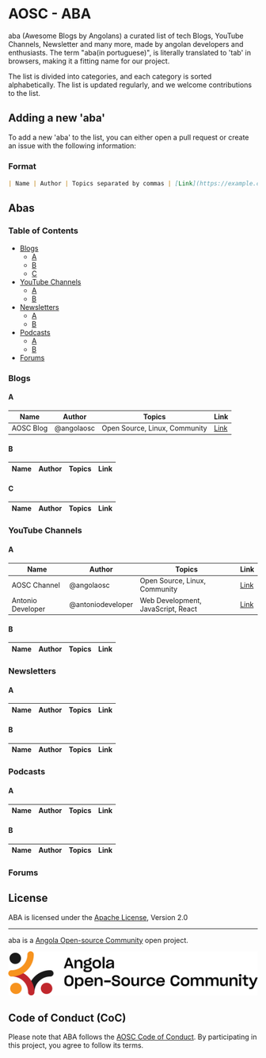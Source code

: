 # AOSC - ABA

aba (Awesome Blogs by Angolans) a curated list of tech Blogs, YouTube Channels, Newsletter and many more, made by angolan developers and enthusiasts. The term "aba(in portuguese)", is literally translated to 'tab' in browsers, making it a fitting name for our project.

The list is divided into categories, and each category is sorted alphabetically. The list is updated regularly, and we welcome contributions to the list.

## Adding a new 'aba'

To add a new 'aba' to the list, you can either open a pull request or create an issue with the following information:

### Format

```markdown
| Name | Author | Topics separated by commas | [Link](https://example.com) |
```

## Abas

### Table of Contents

- [Blogs](#blogs)
  - [A](#a)
  - [B](#b)
  - [C](#c)
- [YouTube Channels](#youtube-channels)
  - [A](#a-1)
  - [B](#b-1)
- [Newsletters](#newsletters)
  - [A](#a-2)
  - [B](#b-2)
- [Podcasts](#podcasts)
  - [A](#a-3)
  - [B](#b-3)
- [Forums](#forums)

### Blogs

#### A

| Name      | Author     | Topics                        | Link                         |
| --------- | ---------- | ----------------------------- | ---------------------------- |
| AOSC Blog | @angolaosc | Open Source, Linux, Community | [Link](https://aosc.io/blog) |

#### B

| Name | Author | Topics | Link |
| ---- | ------ | ------ | ---- |

#### C

| Name | Author | Topics | Link |
| ---- | ------ | ------ | ---- |

### YouTube Channels

#### A

| Name              | Author            | Topics                             | Link                                                             |
| ----------------- | ----------------- | ---------------------------------- | ---------------------------------------------------------------- |
| AOSC Channel      | @angolaosc        | Open Source, Linux, Community      | [Link](https://www.youtube.com/channel/UC9Q6Jj5Z2Y1J1J5J2Z9J9JQ) |
| Antonio Developer | @antoniodeveloper | Web Development, JavaScript, React | [Link](https://antoniodeveloper.com)                             |

#### B

| Name | Author | Topics | Link |
| ---- | ------ | ------ | ---- |

### Newsletters

#### A

| Name | Author | Topics | Link |
| ---- | ------ | ------ | ---- |

#### B

| Name | Author | Topics | Link |
| ---- | ------ | ------ | ---- |

### Podcasts

#### A

| Name | Author | Topics | Link |
| ---- | ------ | ------ | ---- |

#### B

| Name | Author | Topics | Link |
| ---- | ------ | ------ | ---- |

### Forums

## License

ABA is licensed under the [Apache License](./LICENSE), Version 2.0

---

aba is a <a href="http://github.com/angolasc">Angola Open-source Community</a> open project.

![Angola Open-source Community](https://raw.githubusercontent.com/angolaosc/.github/main/logo/aosc.png)

## Code of Conduct (CoC)

Please note that ABA follows the [AOSC Code of Conduct](https://github.com/angolaosc/.github/blob/main/CODE_OF_CONDUCT.md). By participating in this project, you agree to follow its terms.

